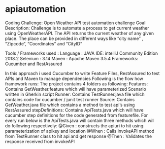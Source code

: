 # apiautomation

Coding Challenge: Open Weather API test automation challenge
Goal Description:
Challenge is to automate a process to get current weather using OpenWeatherAPI. The
API returns the current weather of any given place. The place can be provided in different ways
like “city name” , “Zipcode”, “Coordinates” and “CityID”

Tools / Frameworks used :
Language : JAVA
IDE: intelliJ Community Edition 2018.2
Selenium : 3.14
Maven : Apache Maven 3.5.4
Frameworks: Cucumber and RestAssured





In this approach i  used Cucumber to write Feature Files, RestAssured to test APIs and Maven to manage dependencies
Following is the flow how framework runs:
The project contains 4 folders as following:
Features: Contains GetWeather.feature which will have parameterized Scenario written in Gherkin script
Runner: Contains TestRunner.java file which contains code for cucumber / junit test runner
Source: Contains GetWeather.java file which contains a method to test api’s using RestAssured
stepDefinitions: Contains ApiTests.java which will have cucumber step definitions for the code generated from featurefile.
For every run below is the ApiTests.java will contain three methods which will do following respectively:
@Given : constructs the apiuri to hit using parameterization of apikey and location
@When : Calls invokeAPI method from TestRunner class to hit api and get response
@Then : Validates the response received from invokeAPI

